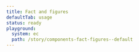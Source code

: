```yaml
---
title: Fact and figures
defaultTab: usage
status: ready
playground:
  system: ec
  path: /story/components-fact-figures--default
---
```

